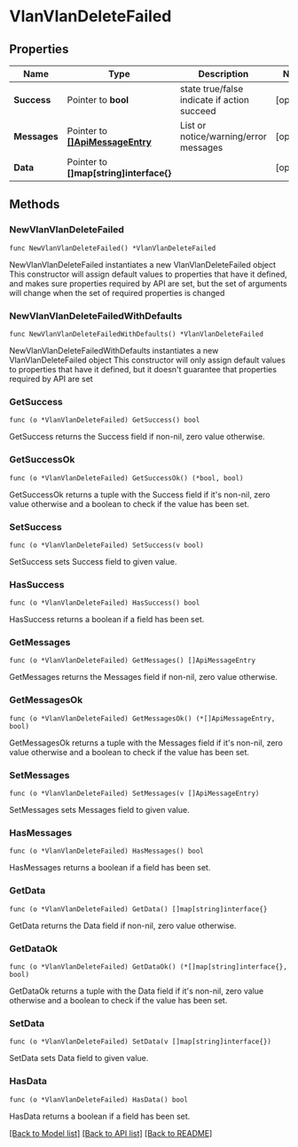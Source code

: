 # VlanVlanDeleteFailed

## Properties

Name | Type | Description | Notes
------------ | ------------- | ------------- | -------------
**Success** | Pointer to **bool** | state true/false indicate if action succeed | [optional] 
**Messages** | Pointer to [**[]ApiMessageEntry**](ApiMessageEntry.md) | List or notice/warning/error messages | [optional] 
**Data** | Pointer to **[]map[string]interface{}** |  | [optional] 

## Methods

### NewVlanVlanDeleteFailed

`func NewVlanVlanDeleteFailed() *VlanVlanDeleteFailed`

NewVlanVlanDeleteFailed instantiates a new VlanVlanDeleteFailed object
This constructor will assign default values to properties that have it defined,
and makes sure properties required by API are set, but the set of arguments
will change when the set of required properties is changed

### NewVlanVlanDeleteFailedWithDefaults

`func NewVlanVlanDeleteFailedWithDefaults() *VlanVlanDeleteFailed`

NewVlanVlanDeleteFailedWithDefaults instantiates a new VlanVlanDeleteFailed object
This constructor will only assign default values to properties that have it defined,
but it doesn't guarantee that properties required by API are set

### GetSuccess

`func (o *VlanVlanDeleteFailed) GetSuccess() bool`

GetSuccess returns the Success field if non-nil, zero value otherwise.

### GetSuccessOk

`func (o *VlanVlanDeleteFailed) GetSuccessOk() (*bool, bool)`

GetSuccessOk returns a tuple with the Success field if it's non-nil, zero value otherwise
and a boolean to check if the value has been set.

### SetSuccess

`func (o *VlanVlanDeleteFailed) SetSuccess(v bool)`

SetSuccess sets Success field to given value.

### HasSuccess

`func (o *VlanVlanDeleteFailed) HasSuccess() bool`

HasSuccess returns a boolean if a field has been set.

### GetMessages

`func (o *VlanVlanDeleteFailed) GetMessages() []ApiMessageEntry`

GetMessages returns the Messages field if non-nil, zero value otherwise.

### GetMessagesOk

`func (o *VlanVlanDeleteFailed) GetMessagesOk() (*[]ApiMessageEntry, bool)`

GetMessagesOk returns a tuple with the Messages field if it's non-nil, zero value otherwise
and a boolean to check if the value has been set.

### SetMessages

`func (o *VlanVlanDeleteFailed) SetMessages(v []ApiMessageEntry)`

SetMessages sets Messages field to given value.

### HasMessages

`func (o *VlanVlanDeleteFailed) HasMessages() bool`

HasMessages returns a boolean if a field has been set.

### GetData

`func (o *VlanVlanDeleteFailed) GetData() []map[string]interface{}`

GetData returns the Data field if non-nil, zero value otherwise.

### GetDataOk

`func (o *VlanVlanDeleteFailed) GetDataOk() (*[]map[string]interface{}, bool)`

GetDataOk returns a tuple with the Data field if it's non-nil, zero value otherwise
and a boolean to check if the value has been set.

### SetData

`func (o *VlanVlanDeleteFailed) SetData(v []map[string]interface{})`

SetData sets Data field to given value.

### HasData

`func (o *VlanVlanDeleteFailed) HasData() bool`

HasData returns a boolean if a field has been set.


[[Back to Model list]](../README.md#documentation-for-models) [[Back to API list]](../README.md#documentation-for-api-endpoints) [[Back to README]](../README.md)


